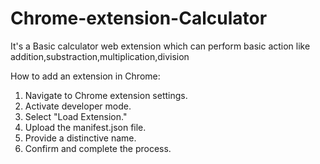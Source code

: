 # Chrome-extension-Calculator
It's a Basic calculator web extension which can perform basic action like addition,substraction,multiplication,division



How to add an extension in Chrome:

1. Navigate to Chrome extension settings.
2. Activate developer mode.
3. Select "Load Extension."
4. Upload the manifest.json file.
5. Provide a distinctive name.
6. Confirm and complete the process.
